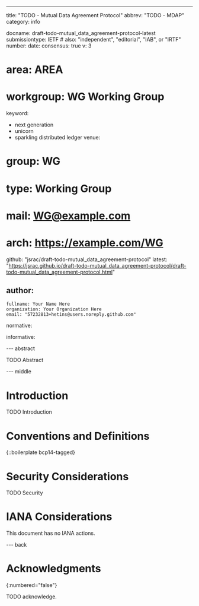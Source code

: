 ---
title: "TODO - Mutual Data Agreement Protocol"
abbrev: "TODO - MDAP"
category: info

docname: draft-todo-mutual_data_agreement-protocol-latest
submissiontype: IETF  # also: "independent", "editorial", "IAB", or "IRTF"
number:
date:
consensus: true
v: 3
# area: AREA
# workgroup: WG Working Group
keyword:
 - next generation
 - unicorn
 - sparkling distributed ledger
venue:
#  group: WG
#  type: Working Group
#  mail: WG@example.com
#  arch: https://example.com/WG
  github: "jsrac/draft-todo-mutual_data_agreement-protocol"
  latest: "https://jsrac.github.io/draft-todo-mutual_data_agreement-protocol/draft-todo-mutual_data_agreement-protocol.html"

author:
 -
    fullname: Your Name Here
    organization: Your Organization Here
    email: "57232813+hetins@users.noreply.github.com"

normative:

informative:


--- abstract

TODO Abstract


--- middle

# Introduction

TODO Introduction


# Conventions and Definitions

{::boilerplate bcp14-tagged}


# Security Considerations

TODO Security


# IANA Considerations

This document has no IANA actions.


--- back

# Acknowledgments
{:numbered="false"}

TODO acknowledge.
